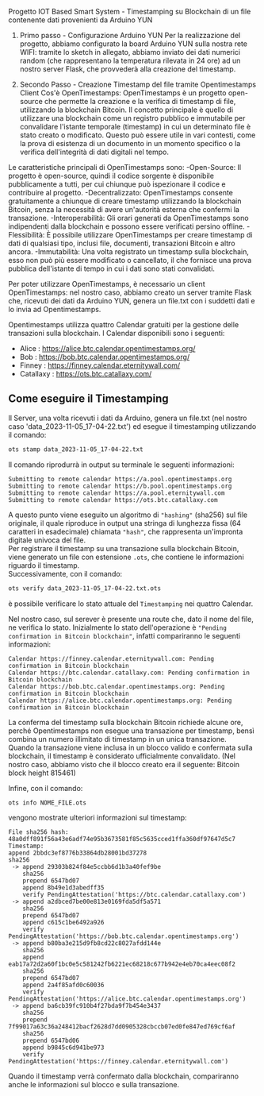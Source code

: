 Progetto IOT Based Smart System - Timestamping su Blockchain di un file contenente dati provenienti da Arduino YUN

1. Primo passo - Configurazione Arduino YUN
Per la realizzazione del progetto, abbiamo configurato la board Arduino YUN sulla nostra rete WIFI: tramite lo sketch in allegato, abbiamo inviato dei dati numerici random (che rappresentano la temperatura rilevata in 24 ore) ad un nostro server Flask, che provvederà alla creazione del timestamp.

2. Secondo Passo - Creazione Timestamp del file tramite Opentimestamps Client
Cos'è OpenTimestamps:
OpenTimestamps è un progetto open-source che permette la creazione e la verifica di timestamp di file, utilizzando la blockchain Bitcoin. Il concetto principale è quello di utilizzare una blockchain come un registro pubblico e immutabile per convalidare l'istante temporale (timestamp) in cui un determinato file è stato creato o modificato.
Questo può essere utile in vari contesti, come la prova di esistenza di un documento in un momento specifico o la verifica dell'integrità di dati digitali nel tempo.

Le caratteristiche principali di OpenTimestamps sono:
-Open-Source: Il progetto è open-source, quindi il codice sorgente è disponibile pubblicamente a tutti, per cui chiunque può ispezionare il codice e contribuire al progetto.
-Decentralizzato: OpenTimestamps consente gratuitamente a chiunque di creare timestamp utilizzando la blockchain Bitcoin, senza la necessità di avere un'autorità esterna che confermi la transazione.
-Interoperabilità: Gli orari generati da OpenTimestamps sono indipendenti dalla blockchain e possono essere verificati persino offline.
-Flessibilità: È possibile utilizzare OpenTimestamps per creare timestamp di dati di qualsiasi tipo, inclusi file, documenti, transazioni Bitcoin e altro ancora.
-Immutabilità: Una volta registrato un timestamp sulla blockchain, esso non può più essere modificato o cancellato, il che fornisce una prova pubblica dell'istante di tempo in cui i dati sono stati convalidati.

Per poter utilizzare OpenTimestamps, è necessario un client OpenTimestamps: nel nostro caso, abbiamo creato un server tramite Flask che, ricevuti dei dati da Arduino YUN, genera un file.txt con i suddetti dati e lo invia ad Opentimestamps.

Opentimestamps utilizza quattro Calendar gratuiti per la gestione delle transazioni sulla blockchain.
I Calendar disponibili sono i seguenti:
-   Alice : <a href="https://alice.btc.calendar.opentimestamps.org/" target="_blank">https://alice.btc.calendar.opentimestamps.org/</a>
-   Bob : <a href="https://bob.btc.calendar.opentimestamps.org/" target="_blank">https://bob.btc.calendar.opentimestamps.org/</a>
-   Finney : <a href="https://finney.calendar.eternitywall.com/" target="_blank">https://finney.calendar.eternitywall.com/</a>
-   Catallaxy : <a href="https://ots.btc.catallaxy.com/" target="_blank">https://ots.btc.catallaxy.com/</a>

## Come eseguire il Timestamping
Il Server, una volta ricevuti i dati da Arduino, genera un file.txt (nel nostro caso 'data_2023-11-05_17-04-22.txt') ed esegue il timestamping utilizzando il comando:

```bash
ots stamp data_2023-11-05_17-04-22.txt
```

Il comando riprodurrà in output su terminale le seguenti informazioni:

```
Submitting to remote calendar https://a.pool.opentimestamps.org
Submitting to remote calendar https://b.pool.opentimestamps.org
Submitting to remote calendar https://a.pool.eternitywall.com
Submitting to remote calendar https://ots.btc.catallaxy.com
```

A questo punto viene eseguito un algoritmo di `"hashing"` (sha256) sul file originale, il quale riproduce in output una stringa di lunghezza fissa (64 caratteri in esadecimale) chiamata `"hash"`, che rappresenta un'impronta digitale univoca del file.<br>
Per registrare il timestamp su una transazione sulla blockchain Bitcoin, viene generato un file con estensione `.ots`, che contiene le informazioni riguardo il timestamp.<br>
Successivamente, con il comando:

```bash
ots verify data_2023-11-05_17-04-22.txt.ots
```

è possibile verificare lo stato attuale del `Timestamping` nei quattro Calendar.

Nel nostro caso, sul serever è presente una route che, dato il nome del file, ne verifica lo stato.
Inizialmente lo stato dell'operazione è `"Pending confirmation in Bitcoin blockchain"`, infatti compariranno le seguenti informazioni:

```
Calendar https://finney.calendar.eternitywall.com: Pending confirmation in Bitcoin blockchain
Calendar https://btc.calendar.catallaxy.com: Pending confirmation in Bitcoin blockchain
Calendar https://bob.btc.calendar.opentimestamps.org: Pending confirmation in Bitcoin blockchain
Calendar https://alice.btc.calendar.opentimestamps.org: Pending confirmation in Bitcoin blockchain
```

La conferma del timestamp sulla blockchain Bitcoin richiede alcune ore, perché Opentimestamps non esegue una transazione per timestamp, bensì combina un numero illimitato di timestamp in un unica transazione.<br>
Quando la transazione viene inclusa in un blocco valido e confermata sulla blockchain, il timestamp è considerato ufficialmente convalidato. 
(Nel nostro caso, abbiamo visto che il blocco creato era il seguente: Bitcoin block height 815461)

Infine, con il comando:

```bash
ots info NOME_FILE.ots
```

vengono mostrate ulteriori informazioni sul timestamp:

```
File sha256 hash: 48a0dff891f56a43e6adf74e95b3673581f85c5635cced1ffa360df97647d5c7
Timestamp:
append 2bbdc3ef8776b33864db28001bd37278
sha256
 -> append 29303b824f84e5ccbb6d1b3a40fef9be
    sha256
    prepend 6547bd07
    append 8b49e1d3abedff35
    verify PendingAttestation('https://btc.calendar.catallaxy.com')
 -> append a2dbced7be00e813e0169fda5df5a571
    sha256
    prepend 6547bd07
    append c615c1be6492a926
    verify PendingAttestation('https://bob.btc.calendar.opentimestamps.org')
 -> append b80ba3e215d9fb8cd22c8027afdd144e
    sha256
    append eab17a72d2a60f1bc0e5c581242fb6221ec68218c677b942e4eb70ca4eec08f2
    sha256
    prepend 6547bd07
    append 2a4f85afd0c60036
    verify PendingAttestation('https://alice.btc.calendar.opentimestamps.org')
 -> append ba6cb39fc910b4f27bda9f7b454e3437
    sha256
    prepend 7f99017a63c36a248412bacf2628d7dd0905328cbccb07ed0fe847ed769cf6af
    sha256
    prepend 6547bd06
    append b9845c6d941be973
    verify PendingAttestation('https://finney.calendar.eternitywall.com')

```

Quando il timestamp verrà confermato dalla blockchain, compariranno anche le informazioni sul blocco e sulla transazione.
